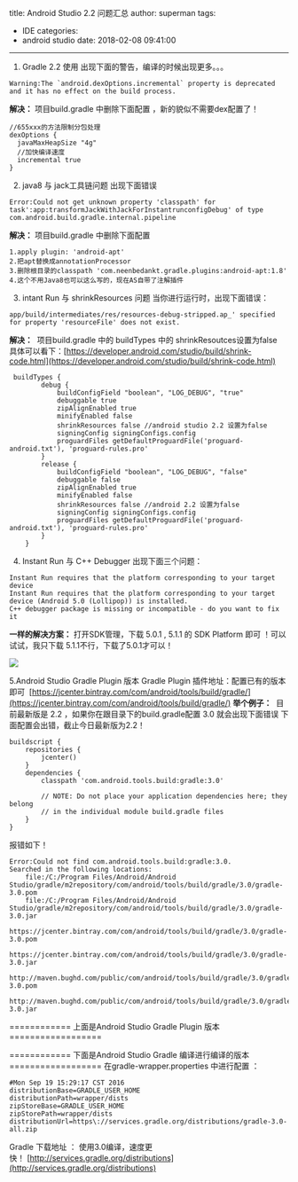 title: Android Studio 2.2 问题汇总
author: superman
tags:
  - IDE
categories:
  - android studio
date: 2018-02-08 09:41:00
---
1. Gradle 2.2 使用
出现下面的警告，编译的时候出现更多。。。
<!--more-->
```
Warning:The `android.dexOptions.incremental` property is deprecated and it has no effect on the build process.
```
**解决：** 项目build.gradle 中删除下面配置 ，新的貌似不需要dex配置了！
```
//655xxx的方法限制分包处理 
dexOptions { 
  javaMaxHeapSize "4g" 
  //加快编译速度 
  incremental true 
}
```
2. java8 与 jack工具链问题
出现下面错误
```
Error:Could not get unknown property 'classpath' for task':app:transformJackWithJackForInstantrunconfigDebug' of type com.android.build.gradle.internal.pipeline
```
**解决：** 项目build.gradle 中删除下面配置
```
1.apply plugin: 'android-apt'
2.把apt替换成annotationProcessor
3.删除根目录的classpath 'com.neenbedankt.gradle.plugins:android-apt:1.8'
4.这个不用Java8也可以这么写的，现在AS自带了注解插件
```
3. intant Run 与 shrinkResources 问题
当你进行运行时，出现下面错误：
```
app/build/intermediates/res/resources-debug-stripped.ap_' specified for property 'resourceFile' does not exist.
```
**解决：** 
项目build.gradle 中的 buildTypes 中的 shrinkResoutces设置为false 
具体可以看下：[https://developer.android.com/studio/build/shrink-code.html](https://developer.android.com/studio/build/shrink-code.html)
```
 buildTypes {
        debug {
            buildConfigField "boolean", "LOG_DEBUG", "true"
            debuggable true
            zipAlignEnabled true
            minifyEnabled false
            shrinkResources false //android studio 2.2 设置为false 
            signingConfig signingConfigs.config
            proguardFiles getDefaultProguardFile('proguard-android.txt'), 'proguard-rules.pro'
        }
        release {
            buildConfigField "boolean", "LOG_DEBUG", "false"
            debuggable false
            zipAlignEnabled true
            minifyEnabled false
            shrinkResources false //android 2.2 设置为false
            signingConfig signingConfigs.config
            proguardFiles getDefaultProguardFile('proguard-android.txt'), 'proguard-rules.pro'
        }
    }
```
4. Instant Run 与 C++ Debugger
出现下面三个问题：
```
Instant Run requires that the platform corresponding to your target device 
Instant Run requires that the platform corresponding to your target device (Android 5.0 (Lollipop)) is installed. 
C++ debugger package is missing or incompatible - do you want to fix it
```
**一样的解决方案：**
打开SDK管理，下载 5.0.1 , 5.1.1 的 SDK Platform 即可 ！可以试试，我只下载 5.1.1不行，下载了5.0.1才可以！

![](http://upload-images.jianshu.io/upload_images/545982-f1428a18553044e2.png?imageMogr2/auto-orient/strip%7CimageView2/2/w/1240)

5.Android Studio Gradle Plugin 版本
Gradle Plugin 插件地址：配置已有的版本即可 
[https://jcenter.bintray.com/com/android/tools/build/gradle/](https://jcenter.bintray.com/com/android/tools/build/gradle/)
**举个例子：** 
目前最新版是 2.2 ，如果你在跟目录下的build.gradle配置 3.0 就会出现下面错误
下面配置会出错，截止今日最新版为2.2！
```
buildscript {
    repositories {
        jcenter()
    }
    dependencies {
        classpath 'com.android.tools.build:gradle:3.0'

        // NOTE: Do not place your application dependencies here; they belong
        // in the individual module build.gradle files
    }
}
```
报错如下！
```
Error:Could not find com.android.tools.build:gradle:3.0.
Searched in the following locations:
    file:/C:/Program Files/Android/Android Studio/gradle/m2repository/com/android/tools/build/gradle/3.0/gradle-3.0.pom
    file:/C:/Program Files/Android/Android Studio/gradle/m2repository/com/android/tools/build/gradle/3.0/gradle-3.0.jar
    https://jcenter.bintray.com/com/android/tools/build/gradle/3.0/gradle-3.0.pom
    https://jcenter.bintray.com/com/android/tools/build/gradle/3.0/gradle-3.0.jar
    http://maven.bughd.com/public/com/android/tools/build/gradle/3.0/gradle-3.0.pom
    http://maven.bughd.com/public/com/android/tools/build/gradle/3.0/gradle-3.0.jar
```
============ 上面是Android Studio Gradle Plugin 版本 ==================

============ 下面是Android Studio Gradle 编译进行编译的版本 ================== 
在gradle-wrapper.properties 中进行配置 ：
```
#Mon Sep 19 15:29:17 CST 2016
distributionBase=GRADLE_USER_HOME
distributionPath=wrapper/dists
zipStoreBase=GRADLE_USER_HOME
zipStorePath=wrapper/dists
distributionUrl=https\://services.gradle.org/distributions/gradle-3.0-all.zip
```
Gradle 下载地址 ： 使用3.0编译，速度更快！ [http://services.gradle.org/distributions](http://services.gradle.org/distributions)
